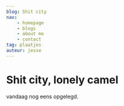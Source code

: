 ```yaml
---
blog: Shit city
nav:
    - homepage
    - blogs
    - about me
    - contact
tag: plaatjes
auteur: jesse
---
```


# Shit city, lonely camel

vandaag nog eens opgelegd.